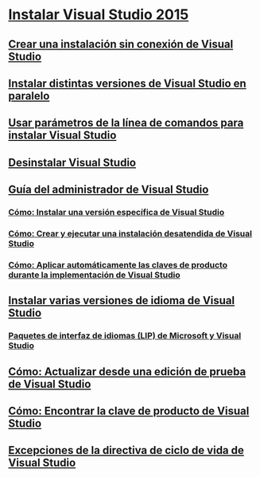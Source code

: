 # [Instalar Visual Studio 2015](install-visual-studio-2015.md)
## [Crear una instalación sin conexión de Visual Studio](create-an-offline-installation-of-visual-studio.md)
## [Instalar distintas versiones de Visual Studio en paralelo](install-visual-studio-versions-side-by-side.md)
## [Usar parámetros de la línea de comandos para instalar Visual Studio](use-command-line-parameters-to-install-visual-studio.md)
## [Desinstalar Visual Studio](uninstall-visual-studio.md)
## [Guía del administrador de Visual Studio](visual-studio-administrator-guide.md)
### [Cómo: Instalar una versión específica de Visual Studio](how-to-install-a-specific-release-of-visual-studio.md)
### [Cómo: Crear y ejecutar una instalación desatendida de Visual Studio](how-to-create-and-run-an-unattended-installation-of-visual-studio.md)
### [Cómo: Aplicar automáticamente las claves de producto durante la implementación de Visual Studio](how-to-automatically-apply-product-keys-when-deploying-visual-studio.md)
## [Instalar varias versiones de idioma de Visual Studio](install-multiple-language-versions-of-visual-studio.md)
### [Paquetes de interfaz de idiomas (LIP) de Microsoft y Visual Studio](microsoft-language-interface-packs-lips-and-visual-studio.md)
## [Cómo: Actualizar desde una edición de prueba de Visual Studio](how-to-upgrade-from-a-trial-edition-of-visual-studio.md)
## [Cómo: Encontrar la clave de producto de Visual Studio](how-to-locate-the-visual-studio-product-key.md)
## [Excepciones de la directiva de ciclo de vida de Visual Studio](visual-studio-lifecycle-policy-exceptions.md)
